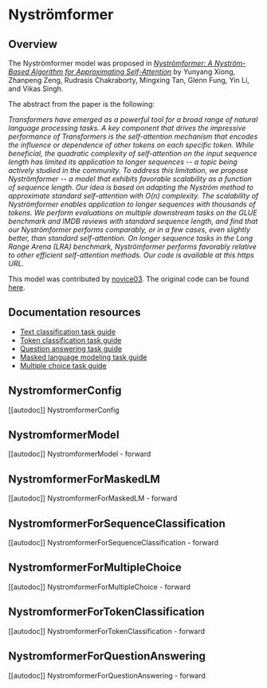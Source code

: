 <!--Copyright 2022 The HuggingFace Team. All rights reserved.

Licensed under the Apache License, Version 2.0 (the "License"); you may not use this file except in compliance with
the License. You may obtain a copy of the License at

http://www.apache.org/licenses/LICENSE-2.0

Unless required by applicable law or agreed to in writing, software distributed under the License is distributed on
an "AS IS" BASIS, WITHOUT WARRANTIES OR CONDITIONS OF ANY KIND, either express or implied. See the License for the
specific language governing permissions and limitations under the License.

⚠️ Note that this file is in Markdown but contain specific syntax for our doc-builder (similar to MDX) that may not be
rendered properly in your Markdown viewer.

-->

# Nyströmformer

## Overview

The Nyströmformer model was proposed in [*Nyströmformer: A Nyström-Based Algorithm for Approximating Self-Attention*](https://arxiv.org/abs/2102.03902) by Yunyang Xiong, Zhanpeng Zeng, Rudrasis Chakraborty, Mingxing Tan, Glenn
Fung, Yin Li, and Vikas Singh.

The abstract from the paper is the following:

*Transformers have emerged as a powerful tool for a broad range of natural language processing tasks. A key component
that drives the impressive performance of Transformers is the self-attention mechanism that encodes the influence or
dependence of other tokens on each specific token. While beneficial, the quadratic complexity of self-attention on the
input sequence length has limited its application to longer sequences -- a topic being actively studied in the
community. To address this limitation, we propose Nyströmformer -- a model that exhibits favorable scalability as a
function of sequence length. Our idea is based on adapting the Nyström method to approximate standard self-attention
with O(n) complexity. The scalability of Nyströmformer enables application to longer sequences with thousands of
tokens. We perform evaluations on multiple downstream tasks on the GLUE benchmark and IMDB reviews with standard
sequence length, and find that our Nyströmformer performs comparably, or in a few cases, even slightly better, than
standard self-attention. On longer sequence tasks in the Long Range Arena (LRA) benchmark, Nyströmformer performs
favorably relative to other efficient self-attention methods. Our code is available at this https URL.*

This model was contributed by [novice03](https://huggingface.co/novice03). The original code can be found [here](https://github.com/mlpen/Nystromformer).

## Documentation resources

- [Text classification task guide](../tasks/sequence_classification)
- [Token classification task guide](../tasks/token_classification)
- [Question answering task guide](../tasks/question_answering)
- [Masked language modeling task guide](../tasks/masked_language_modeling)
- [Multiple choice task guide](../tasks/multiple_choice)

## NystromformerConfig

[[autodoc]] NystromformerConfig

## NystromformerModel

[[autodoc]] NystromformerModel
    - forward

## NystromformerForMaskedLM

[[autodoc]] NystromformerForMaskedLM
    - forward

## NystromformerForSequenceClassification

[[autodoc]] NystromformerForSequenceClassification
    - forward

## NystromformerForMultipleChoice

[[autodoc]] NystromformerForMultipleChoice
    - forward

## NystromformerForTokenClassification

[[autodoc]] NystromformerForTokenClassification
    - forward

## NystromformerForQuestionAnswering

[[autodoc]] NystromformerForQuestionAnswering
    - forward
